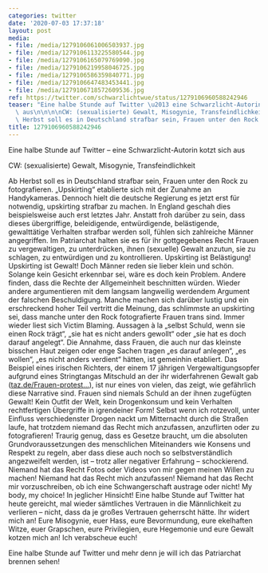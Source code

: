 ```yaml
---
categories: twitter
date: '2020-07-03 17:37:18'
layout: post
media:
- file: /media/1279106061006503937.jpg
- file: /media/1279106113225580544.jpg
- file: /media/1279106165079769090.jpg
- file: /media/1279106219958046725.jpg
- file: /media/1279106586359840771.jpg
- file: /media/1279106647483453441.jpg
- file: /media/1279106718572609536.jpg
ref: https://twitter.com/schwarzlichtwue/status/1279106960588242946
teaser: "Eine halbe Stunde auf Twitter \u2013 eine Schwarzlicht-Autorin kotzt sich\
  \ aus\n\n\n\nCW: (sexualisierte) Gewalt, Misogynie, Transfeindlichkeit\n\n\n\nAb\
  \ Herbst soll es in Deutschland strafbar sein, Frauen unter den Rock zu fotografieren."
title: 1279106960588242946
---
```

Eine halbe Stunde auf Twitter – eine Schwarzlicht-Autorin kotzt sich aus



CW: (sexualisierte) Gewalt, Misogynie, Transfeindlichkeit



Ab Herbst soll es in Deutschland strafbar sein, Frauen unter den Rock zu fotografieren.
„Upskirting“ etablierte sich mit der Zunahme an Handykameras. Dennoch hielt die deutsche Regierung es jetzt erst für notwendig, upskirting strafbar zu machen. In England geschah dies beispielsweise auch erst letztes Jahr.
Anstatt froh darüber zu sein, dass dieses übergriffige, beleidigende, entwürdigende, belästigende, gewalttätige Verhalten strafbar werden soll, fühlen sich zahlreiche Männer angegriffen. 
Im Patriarchat halten sie es für ihr gottgegebenes Recht Frauen zu vergewaltigen, zu unterdrücken, ihnen (sexuelle) Gewalt anzutun, sie zu schlagen, zu entwürdigen und zu kontrollieren. 
Upskirting ist Belästigung! Upskirting ist Gewalt! Doch Männer reden sie lieber klein und schön. Solange kein Gesicht erkennbar sei, wäre es doch kein Problem. Andere finden, dass die Rechte der Allgemeinheit beschnitten würden. 
Wieder andere argumentieren mit dem langsam langweilig werdendem Argument der falschen Beschuldigung.
Manche machen sich darüber lustig und ein erschreckend hoher Teil vertritt die Meinung, das schlimmste an upskirting sei, dass manche unter den Rock fotografierte Frauen trans sind. Immer wieder liest sich Victim Blaming.
Aussagen à la „selbst Schuld, wenn sie einen Rock trägt“, „sie hat es nicht anders gewollt“ oder „sie hat es doch darauf angelegt“.
Die Annahme, dass Frauen, die auch nur das kleinste bisschen Haut zeigen oder enge Sachen tragen „es darauf anlegen“, „es wollen“, „es nicht anders verdient“ hätten, ist gemeinhin etabliert.
Das Beispiel eines irischen Richters, der einem 17 jährigen Vergewaltigungsopfer aufgrund eines Stringtangas Mitschuld an der ihr widerfahrenen Gewalt gab ([taz.de/Frauen-protest…](https://taz.de/Frauen-protestieren-auf-Twitter/!5550875/)), ist nur eines von vielen, das zeigt, wie gefährlich diese Narrative sind.
Frauen sind niemals Schuld an der ihnen zugefügten Gewalt! Kein Outfit der Welt, kein Drogenkonsum und kein Verhalten rechtfertigen Übergriffe in igrendeiner Form! Selbst wenn ich rotzevoll, unter Einfluss verschiedenster Drogen nackt um Mitternacht durch die Straßen laufe, hat trotzdem niemand das Recht mich anzufassen, anzuflirten oder zu fotografieren!
Traurig genug, dass es Gesetze braucht, um die absoluten Grundvoraussetzungen des menschlichen Miteinanders wie Konsens und Respekt zu regeln, aber dass diese auch noch so selbstverständlich angezweifelt werden, ist – trotz aller negativer Erfahrung – schockierend.
Niemand hat das Recht Fotos oder Videos von mir gegen meinen Willen zu machen! Niemand hat das Recht mich anzufassen! Niemand hat das Recht mir vorzuschreiben, ob ich eine Schwangerschaft austrage oder nicht! My body, my choice! In jeglicher Hinsicht!
Eine halbe Stunde auf Twitter hat heute gereicht, mal wieder sämtliches Vertrauen in die Männlichkeit zu verlieren – nicht, dass da je großes Vertrauen geherrscht hätte.
Ihr widert mich an! Eure Misogynie, euer Hass, eure Bevormundung, eure ekelhaften Witze, euer Grapschen, eure Privilegien, eure Hegemonie und eure Gewalt kotzen mich an! Ich verabscheue euch!



Eine halbe Stunde auf Twitter und mehr denn je will ich das Patriarchat brennen sehen!